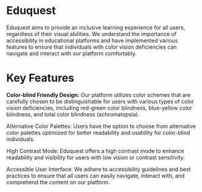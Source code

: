 # Eduquest
Eduquest aims to provide an inclusive learning experience for all users, regardless of their visual abilities. We understand the importance of accessibility in educational platforms and have implemented various features to ensure that individuals with color vision deficiencies can navigate and interact with our platform comfortably.
# Key Features
<b> Color-blind Friendly Design:</b> Our platform utilizes color schemes that are carefully chosen to be distinguishable for users with various types of color vision deficiencies, including red-green color blindness, blue-yellow color blindness, and total color blindness (achromatopsia).

Alternative Color Palettes: Users have the option to choose from alternative color palettes optimized for better readability and usability for color-blind individuals.

High Contrast Mode: Eduquest offers a high contrast mode to enhance readability and visibility for users with low vision or contrast sensitivity.

Accessible User Interface: We adhere to accessibility guidelines and best practices to ensure that all users can easily navigate, interact with, and comprehend the content on our platform.
